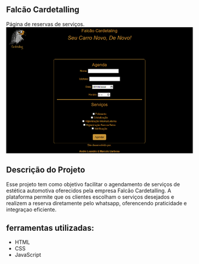 ## Falcão Cardetalling
Página de reservas de serviços.
![alt text](image.png)

## Descrição do Projeto

Esse projeto tem como objetivo facilitar o agendamento de serviços de estética automotiva oferecidos pela empresa Falcão Cardetalling.
A plataforma permite que os clientes escolham o serviços desejados e realizem a reserva diretamente pelo whatsapp, oferencendo praticidade e integraçao eficiente.

## ferramentas utilizadas:
- HTML 
- CSS 
- JavaScript